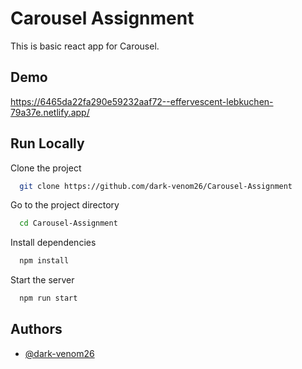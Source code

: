 
# Carousel Assignment

This is basic react app for Carousel.


## Demo

https://6465da22fa290e59232aaf72--effervescent-lebkuchen-79a37e.netlify.app/


## Run Locally

Clone the project

```bash
  git clone https://github.com/dark-venom26/Carousel-Assignment
```

Go to the project directory

```bash
  cd Carousel-Assignment
```

Install dependencies

```bash
  npm install
```

Start the server

```bash
  npm run start
```


## Authors

- [@dark-venom26](https://www.github.com/dark-venom26)

